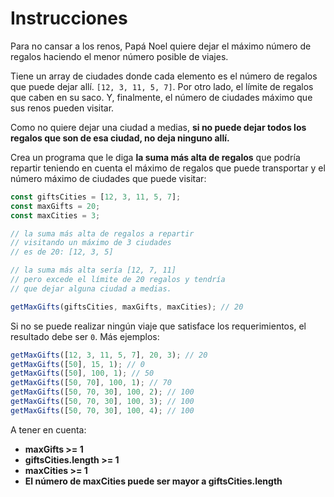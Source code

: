 # Instrucciones

Para no cansar a los renos, Papá Noel quiere dejar el máximo número de regalos haciendo el menor número posible de viajes.

Tiene un array de ciudades donde cada elemento es el número de regalos que puede dejar allí. `[12, 3, 11, 5, 7]`. Por otro lado, el límite de regalos que caben en su saco. Y, finalmente, el número de ciudades máximo que sus renos pueden visitar.

Como no quiere dejar una ciudad a medias, **si no puede dejar todos los regalos que son de esa ciudad, no deja ninguno allí.**

Crea un programa que le diga **la suma más alta de regalos** que podría repartir teniendo en cuenta el máximo de regalos que puede transportar y el número máximo de ciudades que puede visitar:

```js
const giftsCities = [12, 3, 11, 5, 7];
const maxGifts = 20;
const maxCities = 3;

// la suma más alta de regalos a repartir
// visitando un máximo de 3 ciudades
// es de 20: [12, 3, 5]

// la suma más alta sería [12, 7, 11]
// pero excede el límite de 20 regalos y tendría
// que dejar alguna ciudad a medias.

getMaxGifts(giftsCities, maxGifts, maxCities); // 20
```

Si no se puede realizar ningún viaje que satisface los requerimientos, el resultado debe ser `0`. Más ejemplos:

```js
getMaxGifts([12, 3, 11, 5, 7], 20, 3); // 20
getMaxGifts([50], 15, 1); // 0
getMaxGifts([50], 100, 1); // 50
getMaxGifts([50, 70], 100, 1); // 70
getMaxGifts([50, 70, 30], 100, 2); // 100
getMaxGifts([50, 70, 30], 100, 3); // 100
getMaxGifts([50, 70, 30], 100, 4); // 100
```

A tener en cuenta:

- **maxGifts >= 1**
- **giftsCities.length >= 1**
- **maxCities >= 1**
- **El número de maxCities puede ser mayor a giftsCities.length**
